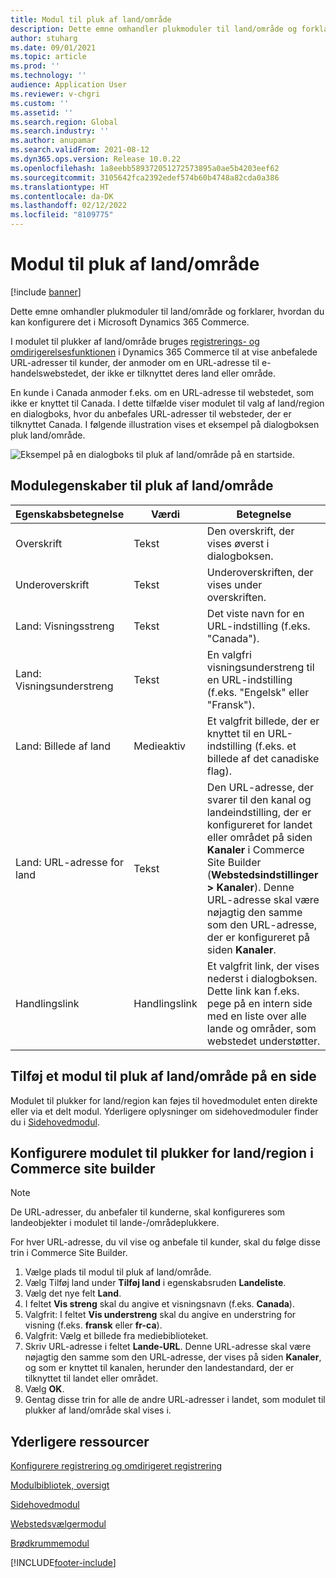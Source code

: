 ```yaml
---
title: Modul til pluk af land/område
description: Dette emne omhandler plukmoduler til land/område og forklarer, hvordan du kan konfigurere det i Microsoft Dynamics 365 Commerce.
author: stuharg
ms.date: 09/01/2021
ms.topic: article
ms.prod: ''
ms.technology: ''
audience: Application User
ms.reviewer: v-chgri
ms.custom: ''
ms.assetid: ''
ms.search.region: Global
ms.search.industry: ''
ms.author: anupamar
ms.search.validFrom: 2021-08-12
ms.dyn365.ops.version: Release 10.0.22
ms.openlocfilehash: 1a8eebb589372051272573895a0ae5b4203eef62
ms.sourcegitcommit: 3105642fca2392edef574b60b4748a82cda0a386
ms.translationtype: HT
ms.contentlocale: da-DK
ms.lasthandoff: 02/12/2022
ms.locfileid: "8109775"
---
```

# <a name="countryregion-picker-module"></a>Modul til pluk af land/område

[!include [banner](includes/banner.md)]

Dette emne omhandler plukmoduler til land/område og forklarer, hvordan du kan konfigurere det i Microsoft Dynamics 365 Commerce.

I modulet til plukker af land/område bruges [registrerings- og omdirigerelsesfunktionen](geo-detection-redirection.md) i Dynamics 365 Commerce til at vise anbefalede URL-adresser til kunder, der anmoder om en URL-adresse til e-handelswebstedet, der ikke er tilknyttet deres land eller område.

En kunde i Canada anmoder f.eks. om en URL-adresse til webstedet, som ikke er knyttet til Canada. I dette tilfælde viser modulet til valg af land/region en dialogboks, hvor du anbefales URL-adresser til websteder, der er tilknyttet Canada. I følgende illustration vises et eksempel på dialogboksen pluk land/område.

![Eksempel på en dialogboks til pluk af land/område på en startside.](./media/Geo_country-region-module-insitu.png)

## <a name="countryregion-picker-module-properties"></a>Modulegenskaber til pluk af land/område

| Egenskabsbetegnelse              | Værdi       | Betegnelse |
| -------------------------- | ----------- | ----------- |
| Overskrift                    | Tekst        | Den overskrift, der vises øverst i dialogboksen. |
| Underoverskrift                 | Tekst        | Underoverskriften, der vises under overskriften. |
| Land: Visningsstreng    | Tekst        | Det viste navn for en URL-indstilling (f.eks. "Canada"). |
| Land: Visningsunderstreng | Tekst        | En valgfri visningsunderstreng til en URL-indstilling (f.eks. "Engelsk" eller "Fransk"). |
| Land: Billede af land     | Medieaktiv | Et valgfrit billede, der er knyttet til en URL-indstilling (f.eks. et billede af det canadiske flag). |
| Land: URL-adresse for land       | Tekst        | Den URL-adresse, der svarer til den kanal og landeindstilling, der er konfigureret for landet eller området på siden **Kanaler** i Commerce Site Builder (**Webstedsindstillinger \> Kanaler**). Denne URL-adresse skal være nøjagtig den samme som den URL-adresse, der er konfigureret på siden **Kanaler**. |
| Handlingslink                | Handlingslink | Et valgfrit link, der vises nederst i dialogboksen. Dette link kan f.eks. pege på en intern side med en liste over alle lande og områder, som webstedet understøtter. |

## <a name="add-a-countryregion-picker-module-to-a-page"></a>Tilføj et modul til pluk af land/område på en side

Modulet til plukker for land/region kan føjes til hovedmodulet enten direkte eller via et delt modul. Yderligere oplysninger om sidehovedmoduler finder du i [Sidehovedmodul](author-header-module.md).

## <a name="configure-the-countryregion-picker-module-in-commerce-site-builder"></a>Konfigurere modulet til plukker for land/region i Commerce site builder

> [!NOTE]
> De URL-adresser, du anbefaler til kunderne, skal konfigureres som landeobjekter i modulet til lande-/områdeplukkere.

For hver URL-adresse, du vil vise og anbefale til kunder, skal du følge disse trin i Commerce Site Builder.

1. Vælge plads til modul til pluk af land/område.
1. Vælg Tilføj land under **Tilføj land** i egenskabsruden **Landeliste**.
1. Vælg det nye felt **Land**.
1. I feltet **Vis streng** skal du angive et visningsnavn (f.eks. **Canada**).
1. Valgfrit: I feltet **Vis understreng** skal du angive en understring for visning (f.eks. **fransk** eller **fr-ca**).
1. Valgfrit: Vælg et billede fra mediebiblioteket.
1. Skriv URL-adresse i feltet **Lande-URL**. Denne URL-adresse skal være nøjagtig den samme som den URL-adresse, der vises på siden **Kanaler**, og som er knyttet til kanalen, herunder den landestandard, der er tilknyttet til landet eller området.
1. Vælg **OK**.
1. Gentag disse trin for alle de andre URL-adresser i landet, som modulet til plukker af land/område skal vises i.

## <a name="additional-resources"></a>Yderligere ressourcer

[Konfigurere registrering og omdirigeret registrering](geo-detection-redirection.md)

[Modulbibliotek, oversigt](starter-kit-overview.md)

[Sidehovedmodul](author-header-module.md)

[Webstedsvælgermodul](site-selector.md)

[Brødkrummemodul](add-breadcrumb.md)

[!INCLUDE[footer-include](../includes/footer-banner.md)]
